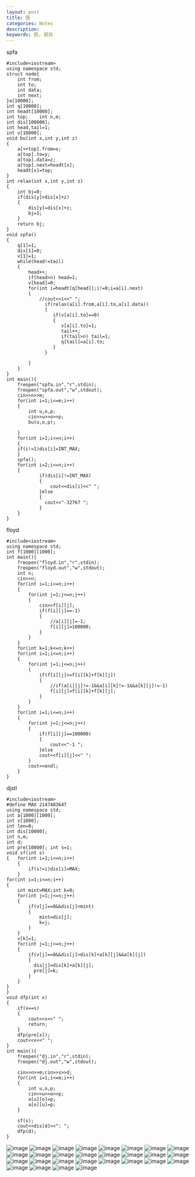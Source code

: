 ```yaml
---
layout: post
title: 图
categories: Notes
description:
keywords: 图, 题目
---
```

spfa
```
#include<iostream>
using namespace std;
struct node{
	int from;
	int to;
	int data;
	int next;
}a[10000];
int q[10000];
int headt[10000];
int top;	int n,m;
int dis[100000];
int head,tail=1;
int v[10000];
void bu(int x,int y,int z)
{
	a[++top].from=x;
	a[top].to=y;
	a[top].data=z;
	a[top].next=headt[x];
	headt[x]=top;
}
int relax(int x,int y,int z)
{
	int bj=0;
	if(dis[y]>dis[x]+z)
	{
		dis[y]=dis[x]+z;
		bj=1;
	}
	return bj;
}
void spfa()
{
	q[1]=1;
	dis[1]=0;
	v[1]=1;
	while(head!=tail)
	{
		head++;
		if(head>n) head=1;
		v[head]=0;
		for(int i=headt[q[head]];i!=0;i=a[i].next)
		{
			//cout<<i<<" ";
		      if(relax(a[i].from,a[i].to,a[i].data))
		      {
                 if(v[a[i].to]==0)
                 {
                 	v[a[i].to]=1;
                    tail++;
                    if(tail>n) tail=1;
                    q[tail]=a[i].to;		
				 }
			  }
			
		}
	}
}
int main(){
    freopen("spfa.in","r",stdin);
    freopen("spfa.out","w",stdout);
	cin>>n>>m;
	for(int i=1;i<=m;i++)
	{
		int u,o,p;
		cin>>u>>o>>p;
		bu(u,o,p);
		
	}
	for(int i=1;i<=n;i++)
	{
	if(i!=1)dis[i]=INT_MAX;	
	}
	spfa();
	for(int i=2;i<=n;i++)
	{
			if(dis[i]!=INT_MAX)
			{
				cout<<dis[i]<<" ";
			}else
			{
              cout<<"-32767 ";
			}
	}
}
```
floyd
```
#include<iostream>
using namespace std;
int f[1000][1000];
int main(){
	freopen("floyd.in","r",stdin);
	freopen("floyd.out","w",stdout);
	int n;
	cin>>n;
	for(int i=1;i<=n;i++)
	{
		for(int j=1;j<=n;j++)
		{
			cin>>f[i][j];
			if(f[i][j]==-1)
			{
				//a[i][j]=-1;
				f[i][j]=100000;
			}
		}
	}
	for(int k=1;k<=n;k++)
	for(int i=1;i<=n;i++)
	{
		for(int j=1;j<=n;j++)
		{
			if(f[i][j]>=f[i][k]+f[k][j])
			{
				//if(a[i][j]!=-1&&a[i][k]!=-1&&a[k][j]!=-1)
				f[i][j]=f[i][k]+f[k][j];
			}
		}
	}
	for(int i=1;i<=n;i++)
	{
		for(int j=1;j<=n;j++)
		{
		    if(f[i][j]==100000)
		    {
		    	cout<<"-1 ";
			}else 
			cout<<f[i][j]<<" ";
		}
		cout<<endl;
	}
}
```
djstl
```
#include<iostream>
#define MAX 2147483647
using namespace std;
int a[1000][1000];
int v[1000];
int len=0;
int dis[10000];
int n,m;
int d;
int pre[10000];	int s=1;
void sf(int s)
{	for(int i=1;i<=n;i++)
	{
		if(s!=i)dis[i]=MAX;
	}	
for(int i=1;i<=n;i++)
{
	int mint=MAX;int k=0;
	for(int j=1;j<=n;j++)
	{
		if(v[j]==0&&dis[j]<mint)
	    {
	    	mint=dis[j];
	    	k=j;
		}
	}
	v[k]=1;
	for(int j=1;j<=n;j++)
	{
		if(v[j]==0&&dis[j]>dis[k]+a[k][j]&&a[k][j])
		{
		  dis[j]=dis[k]+a[k][j];
		  pre[j]=k;
		}
	}
}	
}
void dfp(int x)
{
	if(x==s)
	{
		cout<<s<<" ";
		return;
	}
	dfp(pre[x]);
	cout<<x<<" ";
}
int main(){
	freopen("dj.in","r",stdin);
	freopen("dj.out","w",stdout);

	cin>>n>>m;cin>>s>>d;
	for(int i=1;i<=m;i++)
	{
		int u,o,p;
		cin>>u>>o>>p;
		a[u][o]=p;
		a[o][u]=p;
	}
	
    sf(s);
    cout<<dis[d]<<": ";
    dfp(d);
}
```

![image](http://hboke.nos-eastchina1.126.net/%E5%9B%BE%20(1).PNG)
![image](http://hboke.nos-eastchina1.126.net/%E5%9B%BE%20(2).PNG)
![image](http://hboke.nos-eastchina1.126.net/%E5%9B%BE%20(3).PNG)
![image](http://hboke.nos-eastchina1.126.net/%E5%9B%BE%20(4).PNG)
![image](http://hboke.nos-eastchina1.126.net/%E5%9B%BE%20(5).PNG)
![image](http://hboke.nos-eastchina1.126.net/%E5%9B%BE%20(6).PNG)
![image](http://hboke.nos-eastchina1.126.net/%E5%9B%BE%20(7).PNG)
![image](http://hboke.nos-eastchina1.126.net/%E5%9B%BE%20(8).PNG)
![image](http://hboke.nos-eastchina1.126.net/%E5%9B%BE%20(9).PNG)
![image](http://hboke.nos-eastchina1.126.net/%E5%9B%BE%20(10).PNG)
![image](http://hboke.nos-eastchina1.126.net/%E5%9B%BE%20(11).PNG)
![image](http://hboke.nos-eastchina1.126.net/%E5%9B%BE%20(12).PNG)
![image](http://hboke.nos-eastchina1.126.net/%E5%9B%BE%20(13).PNG)
![image](http://hboke.nos-eastchina1.126.net/%E5%9B%BE%20(14).PNG)
![image](http://hboke.nos-eastchina1.126.net/%E5%9B%BE%20(15).PNG)
![image](http://hboke.nos-eastchina1.126.net/%E5%9B%BE%20(16).PNG)
![image](http://hboke.nos-eastchina1.126.net/%E5%9B%BE%20(17).PNG)
![image](http://hboke.nos-eastchina1.126.net/%E5%9B%BE%20(18).PNG)
![image](http://hboke.nos-eastchina1.126.net/%E5%9B%BE%20(19).PNG)
![image](http://hboke.nos-eastchina1.126.net/%E5%9B%BE%20(20).PNG)
![image](http://hboke.nos-eastchina1.126.net/%E5%9B%BE%20(21).PNG)
![image](http://hboke.nos-eastchina1.126.net/%E5%9B%BE%20(22).PNG)
![image](http://hboke.nos-eastchina1.126.net/%E5%9B%BE%20(23).PNG)
![image](http://hboke.nos-eastchina1.126.net/%E5%9B%BE%20(24).PNG)
![image](http://hboke.nos-eastchina1.126.net/%E5%9B%BE%20(25).PNG)
![image](http://hboke.nos-eastchina1.126.net/%E5%9B%BE%20(26).PNG)
![image](http://hboke.nos-eastchina1.126.net/%E5%B7%AE%E5%88%86%E7%BA%A6%E6%9D%9F%E7%B3%BB%E7%BB%9F%20(1).JPG)
![image](http://hboke.nos-eastchina1.126.net/%E5%9B%BE%E7%9A%84%E9%81%8D%E5%8E%861%20(1).JPG)



